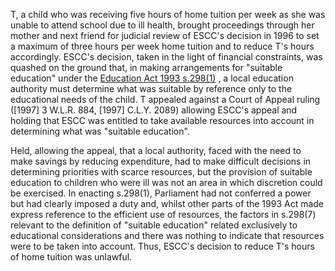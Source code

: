 T, a child who was receiving five hours of home tuition per week as she was unable to attend school due to ill health, brought proceedings through her mother and next friend for judicial review of ESCC's decision in 1996 to set a maximum of three hours per week home tuition and to reduce T's hours accordingly. ESCC's decision, taken in the light of financial constraints, was quashed on the ground that, in making arrangements for "suitable education" under the [Education Act 1993 s.298(1)](https://uk.westlaw.com/Document/I490D5641E44811DA8D70A0E70A78ED65/View/FullText.html?originationContext=document&transitionType=DocumentItem&ppcid=08e9c5bc5c0b4139ae9b2e529514961c&contextData=(sc.Default)) , a local education authority must determine what was suitable by reference only to the educational needs of the child. T appealed against a Court of Appeal ruling ([1997] 3 W.L.R. 884, [1997] C.L.Y. 2089) allowing ESCC's appeal and holding that ESCC was entitled to take available resources into account in determining what was "suitable education".

Held, allowing the appeal, that a local authority, faced with the need to make savings by reducing expenditure, had to make difficult decisions in determining priorities with scarce resources, but the provision of suitable education to children who were ill was not an area in which discretion could be exercised. In enacting s.298(1), Parliament had not conferred a power but had clearly imposed a duty and, whilst other parts of the 1993 Act made express reference to the efficient use of resources, the factors in s.298(7) relevant to the definition of "suitable education" related exclusively to educational considerations and there was nothing to indicate that resources were to be taken into account. Thus, ESCC's decision to reduce T's hours of home tuition was unlawful.